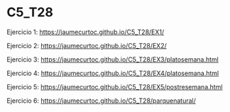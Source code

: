 # C5_T28

Ejercicio 1: https://jaumecurtoc.github.io/C5_T28/EX1/ 

Ejercicio 2: https://jaumecurtoc.github.io/C5_T28/EX2/

Ejercicio 3: https://jaumecurtoc.github.io/C5_T28/EX3/platosemana.html

Ejercicio 4: https://jaumecurtoc.github.io/C5_T28/EX4/platosemana.html

Ejercicio 5: https://jaumecurtoc.github.io/C5_T28/EX5/postresemana.html

Ejercicio 6: https://jaumecurtoc.github.io/C5_T28/parquenatural/
